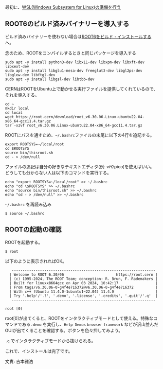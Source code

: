 最初に、[WSL(Windows Subsystem for Linux)の準備を行う](windows_wsl.md)

## ROOT6のビルド済みバイナリーを導入する

ビルド済みバイナリーを使わない場合は[ROOT6をビルド・インストールする](windows_wsl_build.md)へ。

念のため、ROOTをコンパイルするときと同じパッケージを導入する
```
sudo apt -y install python3-dev libx11-dev libxpm-dev libxft-dev libxext-dev
sudo apt -y install libglu1-mesa-dev freeglut3-dev libgl2ps-dev libglew-dev libftgl-dev
sudo apt -y install libgsl-dev libtbb-dev
```

CERNはROOTをUbuntu上で動かせる実行ファイルを提供してくれているので、それを導入する。
```
cd ~
mkdir local
cd local
wget https://root.cern/download/root_v6.30.06.Linux-ubuntu22.04-x86_64-gcc11.4.tar.gz
tar -xzvf root_v6.30.06.Linux-ubuntu22.04-x86_64-gcc11.4.tar.gz
```

ROOTにパスを通すため、`~/.bashrc`ファイルの末尾に以下の4行を追記する。
```
export ROOTSYS=~/local/root
cd $ROOTSYS
source bin/thisroot.sh
cd - > /dev/null
```

ファイルの追記は自分の好きなテキストエディタ(例: viやpico)を使えばいい。どうしても分からない人は以下のコマンドを実行する。
```
echo "export ROOTSYS=~/local/root" >> ~/.bashrc
echo "cd \$ROOTSYS" >> ~/.bashrc 
echo "source bin/thisroot.sh" >> ~/.bashrc
echo "cd - > /dev/null" >> ~/.bashrc
```

`~/.bashrc` を再読み込み
```
$ source ~/.bashrc
```

## ROOTの起動の確認

ROOTを起動する。
```
$ root
```

以下のように表示されればOK。
```
   ------------------------------------------------------------------
  | Welcome to ROOT 6.30/06                        https://root.cern |
  | (c) 1995-2024, The ROOT Team; conception: R. Brun, F. Rademakers |
  | Built for linuxx8664gcc on Apr 03 2024, 10:42:17                 |
  | From tags/v6.30.06-0-g4f4e716372@v6.30.06-0-g4f4e716372          |
  | With c++ (Ubuntu 11.4.0-1ubuntu1~22.04) 11.4.0                   |
  | Try '.help'/'.?', '.demo', '.license', '.credits', '.quit'/'.q'  |
   ------------------------------------------------------------------

root [0]
```

root[0]が出てくると、ROOTをインタラクティブモードとして使える。特殊なコマンドである`.demo` を実行し、`Help Demos` `browser` `framework` などが沢山並んだGUIが出てくることを確認する。ボタンを色々押してみよう。

`.q` でインタラクティブモードから抜けられる。

これで、インストールは完了です。

文責: 吉本雅浩
